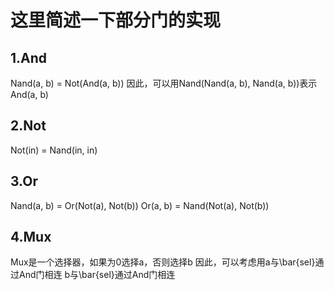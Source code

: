 # 这里简述一下部分门的实现
## 1.And
Nand(a, b) = Not(And(a, b))
因此，可以用Nand(Nand(a, b), Nand(a, b))表示And(a, b)

## 2.Not
Not(in) = Nand(in, in)

## 3.Or 
Nand(a, b) = Or(Not(a), Not(b))
Or(a, b) = Nand(Not(a), Not(b))

## 4.Mux
Mux是一个选择器，如果为0选择a，否则选择b
因此，可以考虑用a与\bar{sel}通过And门相连
b与\bar{sel}通过And门相连
